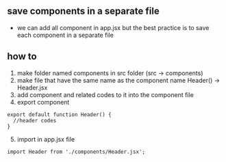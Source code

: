 ## save components in a separate file 
* we can add all component in app.jsx but the best practice is to save each component in a separate file

## how to
1. make folder named components in src folder (src -> components)
2. make file that have the same name as the component name Header() -> Header.jsx
3. add component and related codes to it into the component file
4. export component 
```JS
export default function Header() {
  //header codes
}
```
5. import in app.jsx file 
```JS
import Header from './components/Header.jsx';
```